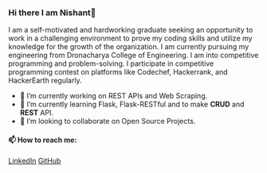 ### Hi there I am Nishant👋

<!--
**el-psy-congroooo/el-psy-congroooo** is a ✨ _special_ ✨ repository because its `README.md` (this file) appears on your GitHub profile.

Here are some ideas to get you started:

- 🔭 I’m currently working on ...
- 🌱 I’m currently learning ...
- 👯 I’m looking to collaborate on ...
- 🤔 I’m looking for help with ...
- 💬 Ask me about ...
- 📫 How to reach me: ...
- 😄 Pronouns: ...
- ⚡ Fun fact: ...
-->

I am a self-motivated and hardworking graduate seeking an opportunity to work in a challenging environment to prove my coding skills and utilize my knowledge for the growth of the organization. I am currently pursuing my engineering from Dronacharya College of Engineering. I am into competitive programming and problem-solving. I participate in competitive programming contest on platforms like Codechef, Hackerrank, and HackerEarth regularly.


* 🔭 I’m currently working on REST APIs and Web Scraping.
* 🌱 I’m currently learning Flask, Flask-RESTful and to make **CRUD** and **REST** API.
* 👯 I’m looking to collaborate on Open Source Projects.

#### 📫 How to reach me:

[LinkedIn](https://www.linkedin.com/in/nishant-awasthi-1970b3193/) [GitHub](https://github.com/el-psy-congroooo)
